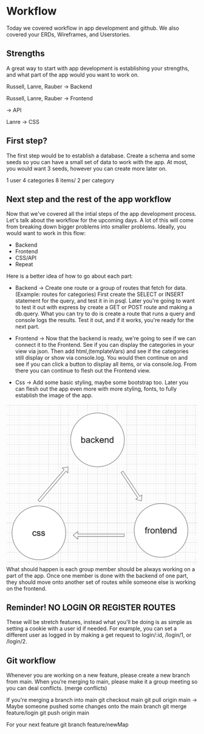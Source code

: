 # Workflow

Today we covered workflow in app development and github.
We also covered your ERDs, Wireframes, and Userstories.

## Strengths

A great way to start with app development is establishing your strengths, and what part of the app would you want to work on.

Russell, Lanre, Rauber -> Backend

Russell, Lanre, Rauber  -> Frontend

 -> API

Lanre -> CSS

## First step?

The first step would be to establish a database. Create a schema and some seeds so you can have a small set of data to work with the app.
At most, you would want 3 seeds, however you can create more later on.

1 user
4 categories
8 items/ 2 per category

## Next step and the rest of the app workflow

Now that we've covered all the intial steps of the app development process. Let's talk about the workflow for the upcoming days. A lot of this will come from breaking down bigger problems into smaller problems.
Ideally, you would want to work in this flow:
- Backend
- Frontend
- CSS/API
- Repeat

Here is a better idea of how to go about each part:

- Backend → Create one route or a group of routes that fetch for data. (Example: routes for categories) First create the SELECT or INSERT statement for the query, and test it in in psql. Later you're going to want to test it out with express by create a GET or POST route and making a db.query. What you can try to do is create a route that runs a query and console logs the results. Test it out, and if it works, you're ready for the next part.


- Frontend → Now that the backend is ready, we're going to see if we can connect it to the Frontend. See if you can display the categories in your view via json. Then add html,(templateVars) and see if the categories still display or show via console.log. You would then continue on and see if you can click a button to display all items, or via console.log. From there you can continue to flesh out the Frontend view.

- Css → Add some basic styling, maybe some bootstrap too. Later you can flesh out the app even more with more styling, fonts, to fully establish the image of the app.

![workflow](https://github.com/senhorgomes/MidtermGroupThree/blob/main/devops.png)
What should happen is each group member should be always working on a part of the app. Once one member is done with the backend of one part, they should move onto another set of routes while someone else is working on the frontend.

## Reminder! NO LOGIN OR REGISTER ROUTES

These will be stretch features, instead what you'll be doing is as simple as setting a cookie with a user id if needed.
For example, you can set a different user as logged in by making a get request to login/:id, /login/1, or /login/2.

## Git workflow

Whenever you are working on a new feature, please create a new branch from main. 
When you’re merging to main, please make it a group meeting so you can deal conflicts. (merge conflicts)

If you're merging a branch into main
git checkout main
git pull origin main -> Maybe someone pushed some changes onto the main branch
git merge feature/login
git push origin main

For your next feature
git branch feature/newMap